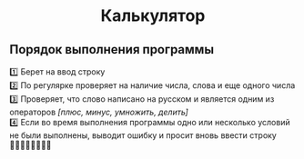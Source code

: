 <h1 align="center">Калькулятор</h1>

<h2>Порядок выполнения программы</h2>

:one: Берет на ввод строку<br>
:two: По регулярке проверяет на наличие числа, слова и еще одного числа<br>
:three: Проверяет, что слово написано на русском и является одним из операторов _[плюс, минус, умножить, делить]_<br>
:four: Если во время выполнения программы одно или несколько условий не были выполнены, выводит ошибку и просит вновь ввести строку<br>
:space_invader::space_invader::space_invader::space_invader::space_invader::space_invader::space_invader::space_invader: